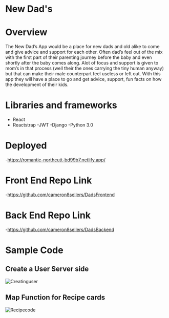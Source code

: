 # New Dad's


# Overview 
The New Dad’s App would be a place for new dads and old alike to come and give advice and support for each other. Often dad’s feel out of the mix with the first part of their parenting journey before the baby and even shortly after the baby comes along. Alot of focus and support is given to mom’s in that process (well their the ones carrying the tiny human anyway) but that can make their male counterpart feel useless or left out. With this app they will have a place to go and get advice, support, fun facts on how the development of their kids. 

# Libraries and frameworks

  - React
  - Reactstrap
  -JWT
  -Django
  -Python 3.0
  
# Deployed

  -https://romantic-northcutt-bd99b7.netlify.app/
  
# Front End Repo Link

  -https://github.com/cameron8sellers/DadsFrontend
  
# Back End Repo Link

  -https://github.com/cameron8sellers/DadsBackend


# Sample Code

## Create a User Server side
![Creatinguser](https://res.cloudinary.com/drcgo7zqn/image/upload/v1589563395/Screen_Shot_2020-05-15_at_11.22.24_AM_uiwjyv.png)

## Map Function for Recipe cards
![Recipecode](https://res.cloudinary.com/drcgo7zqn/image/upload/v1589563395/Screen_Shot_2020-05-15_at_11.22.24_AM_uiwjyv.png)
